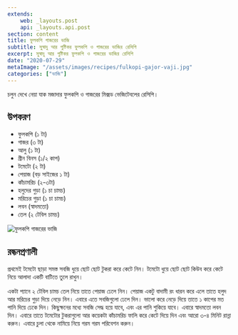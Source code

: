 ```yaml
---
extends:
    web: _layouts.post
    api: _layouts.api.post
section: content
title: ফুলকপি গাজরের ভাজি
subtitle: সু্স্বাদু আর পুষ্টিকর ফুলকপি ও গাজরের ভাজির রেসিপি
excerpt: সু্স্বাদু আর পুষ্টিকর ফুলকপি ও গাজরের ভাজির রেসিপি
date: "2020-07-29"
metaImage: "/assets/images/recipes/fulkopi-gajor-vaji.jpg"
categories: ["ভাজি"]
---
```


চলুন দেখে নেয়া যাক মজাদার ফুলকপি ও গাজরের মিক্সড ভেজিটেবলের রেসিপি।

## উপকরণ

- ফুলকপি (১ টা)
- গাজর (৩ টা)
- আলু (১ টা)
- গ্রীন বিনস (১/২ কাপ)
- টমেটো (২ টা)
- পেয়াজ (বড় সাইজের ১ টা)
- কাঁচামরিচ (২-৩টা)
- হলুদের গুড়া (১ চা চামচ)
- মরিচের গুড়া (১ চা চামচ)
- লবন (স্বাদমতো)
- তেল (২ টেবিল চামচ)

![ফুলকপি গাজরের ভাজি](/assets/images/recipes/fulkopi-gajor-vaji.jpg)

## রন্ধনপ্রণালী

প্রথমেই টমেটো ছাড়া সমস্ত সবজি ধুয়ে ছোট ছোট টুকরা করে কেটে নিন। টমেটো ধুয়ে ছোট ছোট কিউব করে কেটে
নিয়ে আলাদা একটি বাটিতে তুলে রাখুন।

একটা প্যানে ২ টেবিল চামচ তেল নিয়ে তাতে পেয়াজ ঢেলে নিন। পেয়াজ একটু বাদামী রং ধারন করে এলে তাতে
হলুদ আর মরিচের গুড়া দিয়ে নেড়ে নিন। এবারে এতে সবজিগুলো ঢেলে দিন। ভালো করে নেড়ে দিয়ে তাতে ১
কাপের মত পানি দিয়ে ঢেকে দিন। কিছুক্ষনের মধ্যে সবজি সেদ্ধ হয়ে যাবে, এবং এর পানি শুকিয়ে যাবে। এবারে
স্বাদমতো লবন দিন। এবারে তাতে টমেটোর টুকরাগুলো আর কয়েকটা কাঁচামরিচ ফালি করে কেটে দিয়ে দিন এবং
আরো ৩-৪ মিনিট রান্না করুন। এবারে চুলা থেকে নামিয়ে নিয়ে গরম গরম পরিবেশন করুন।
